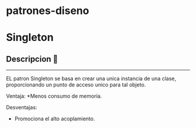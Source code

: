 # patrones-diseno

# Singleton
## Descripcion 📖
---
EL patron Singleton se basa en crear una unica instancia de una clase, proporcionando un punto de acceso unico para tal objeto.

Ventaja: 
*Menos consumo de memoria.

Desventajas:
* Promociona el alto acoplamiento.
